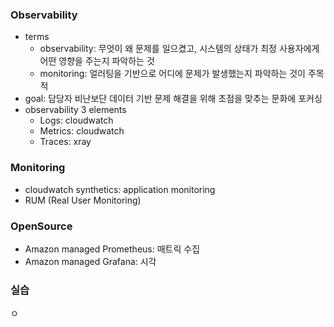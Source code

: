 ### Observability

- terms
  - observability: 무엇이 왜 문제를 일으켰고, 시스템의 상태가 최정 사용자에게 어떤 영향을 주는지 파악하는 것
  - monitoring: 얼러팅을 기반으로 어디에 문제가 발생했는지 파악하는 것이 주목적
- goal: 담당자 비난보단 데이터 기반 문제 해결을 위해 초점을 맞추는 문화에 포커싱
- observability 3 elements
  - Logs: cloudwatch
  - Metrics: cloudwatch
  - Traces: xray

### Monitoring

- cloudwatch synthetics: application monitoring
- RUM (Real User Monitoring)

### OpenSource

- Amazon managed Prometheus: 매트릭 수집
- Amazon managed Grafana: 시각


### 실습
ㅇ